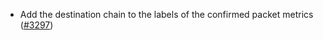 - Add the destination chain to the labels of the confirmed packet metrics
  ([#3297](https://github.com/informalsystems/hermes/issues/3297))